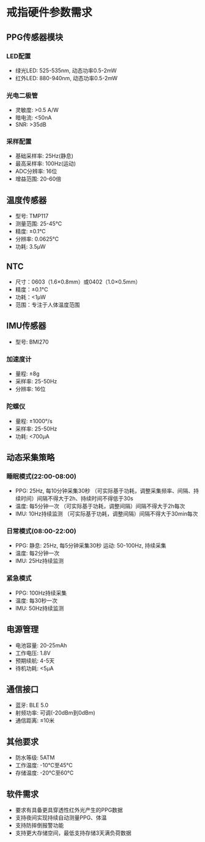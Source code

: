# 戒指硬件参数需求

## PPG传感器模块

### LED配置
- 绿光LED: 525-535nm, 动态功率0.5-2mW
- 红外LED: 880-940nm, 动态功率0.5-2mW

### 光电二极管
- 灵敏度: >0.5 A/W
- 暗电流: <50nA
- SNR: >35dB

### 采样配置
- 基础采样率: 25Hz(静息)
- 最高采样率: 100Hz(运动)
- ADC分辨率: 16位
- 增益范围: 20-60倍

## 温度传感器
- 型号: TMP117
- 测量范围: 25-45℃
- 精度: ±0.1℃
- 分辨率: 0.0625℃
- 功耗: 3.5μW

## NTC
- 尺寸：0603（1.6×0.8mm）或0402（1.0×0.5mm）
- 精度：±0.1°C
- 功耗：<1μW
- 范围：专注于人体温度范围

## IMU传感器
- 型号: BMI270

### 加速度计
- 量程: ±8g
- 采样率: 25-50Hz
- 分辨率: 16位

### 陀螺仪
- 量程: ±1000°/s
- 采样率: 25-50Hz
- 功耗: <700μA

## 动态采集策略

### 睡眠模式(22:00-08:00)
- PPG: 25Hz, 每10分钟采集30秒 （可实际基于功耗，调整采集频率、间隔、持续时间）间隔不得大于2h、持续时间不得低于30s
- 温度: 每5分钟一次 （可实际基于功耗，调整间隔）间隔不得大于2h每次
- IMU: 10Hz持续监测 （可实际基于功耗，调整间隔）间隔不得大于30min每次

### 日常模式(08:00-22:00)
- PPG: 静息: 25Hz, 每5分钟采集30秒 运动: 50-100Hz, 持续采集
- 温度: 每2分钟一次
- IMU: 25Hz持续监测

### 紧急模式
- PPG: 100Hz持续采集
- 温度: 每30秒一次
- IMU: 50Hz持续监测

## 电源管理
- 电池容量: 20-25mAh
- 工作电压: 1.8V
- 预期续航: 4-5天
- 待机功耗: <5μA

## 通信接口
- 蓝牙: BLE 5.0
- 射频功率: 可调(-20dBm到0dBm)
- 通信距离: ≤10米

## 其他要求
- 防水等级: 5ATM
- 工作温度: -10℃至45℃
- 存储温度: -20℃至60℃

## 软件需求
- 要求有具备更具穿透性红外光产生的PPG数据
- 支持夜间实现持续自动测量PPG、体温
- 支持防摔倒报警功能
- 支持更大存储空间，最低支持存储3天满负荷数据